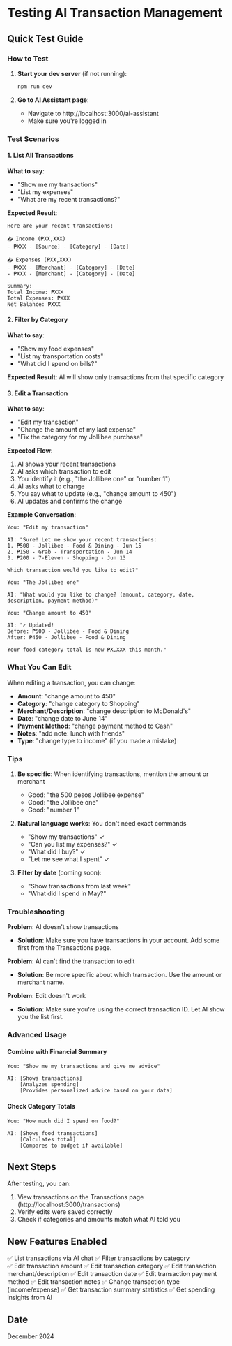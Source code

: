 # Testing AI Transaction Management

## Quick Test Guide

### How to Test

1. **Start your dev server** (if not running):
   ```bash
   npm run dev
   ```

2. **Go to AI Assistant page**:
   - Navigate to http://localhost:3000/ai-assistant
   - Make sure you're logged in

### Test Scenarios

#### 1. List All Transactions
**What to say**:
- "Show me my transactions"
- "List my expenses"  
- "What are my recent transactions?"

**Expected Result**:
```
Here are your recent transactions:

📥 Income (₱XX,XXX)
- ₱XXX - [Source] - [Category] - [Date]

📤 Expenses (₱XX,XXX)
- ₱XXX - [Merchant] - [Category] - [Date]
- ₱XXX - [Merchant] - [Category] - [Date]

Summary:
Total Income: ₱XXX
Total Expenses: ₱XXX  
Net Balance: ₱XXX
```

#### 2. Filter by Category
**What to say**:
- "Show my food expenses"
- "List my transportation costs"
- "What did I spend on bills?"

**Expected Result**:
AI will show only transactions from that specific category

#### 3. Edit a Transaction
**What to say**:
- "Edit my transaction"
- "Change the amount of my last expense"
- "Fix the category for my Jollibee purchase"

**Expected Flow**:
1. AI shows your recent transactions
2. AI asks which transaction to edit
3. You identify it (e.g., "the Jollibee one" or "number 1")
4. AI asks what to change
5. You say what to update (e.g., "change amount to 450")
6. AI updates and confirms the change

**Example Conversation**:
```
You: "Edit my transaction"

AI: "Sure! Let me show your recent transactions:
1. ₱500 - Jollibee - Food & Dining - Jun 15
2. ₱150 - Grab - Transportation - Jun 14
3. ₱200 - 7-Eleven - Shopping - Jun 13

Which transaction would you like to edit?"

You: "The Jollibee one"

AI: "What would you like to change? (amount, category, date, description, payment method)"

You: "Change amount to 450"

AI: "✓ Updated!
Before: ₱500 - Jollibee - Food & Dining
After: ₱450 - Jollibee - Food & Dining

Your food category total is now ₱X,XXX this month."
```

### What You Can Edit

When editing a transaction, you can change:
- **Amount**: "change amount to 450"
- **Category**: "change category to Shopping"
- **Merchant/Description**: "change description to McDonald's"
- **Date**: "change date to June 14"
- **Payment Method**: "change payment method to Cash"
- **Notes**: "add note: lunch with friends"
- **Type**: "change type to income" (if you made a mistake)

### Tips

1. **Be specific**: When identifying transactions, mention the amount or merchant
   - Good: "the 500 pesos Jollibee expense"
   - Good: "the Jollibee one"
   - Good: "number 1"

2. **Natural language works**: You don't need exact commands
   - "Show my transactions" ✓
   - "Can you list my expenses?" ✓
   - "What did I buy?" ✓
   - "Let me see what I spent" ✓

3. **Filter by date** (coming soon): 
   - "Show transactions from last week"
   - "What did I spend in May?"

### Troubleshooting

**Problem**: AI doesn't show transactions
- **Solution**: Make sure you have transactions in your account. Add some first from the Transactions page.

**Problem**: AI can't find the transaction to edit
- **Solution**: Be more specific about which transaction. Use the amount or merchant name.

**Problem**: Edit doesn't work
- **Solution**: Make sure you're using the correct transaction ID. Let AI show you the list first.

### Advanced Usage

#### Combine with Financial Summary
```
You: "Show me my transactions and give me advice"

AI: [Shows transactions]
    [Analyzes spending]
    [Provides personalized advice based on your data]
```

#### Check Category Totals
```
You: "How much did I spend on food?"

AI: [Shows food transactions]
    [Calculates total]
    [Compares to budget if available]
```

## Next Steps

After testing, you can:
1. View transactions on the Transactions page (http://localhost:3000/transactions)
2. Verify edits were saved correctly
3. Check if categories and amounts match what AI told you

## New Features Enabled

✅ List transactions via AI chat
✅ Filter transactions by category  
✅ Edit transaction amount
✅ Edit transaction category
✅ Edit transaction merchant/description
✅ Edit transaction date
✅ Edit transaction payment method
✅ Edit transaction notes
✅ Change transaction type (income/expense)
✅ Get transaction summary statistics
✅ Get spending insights from AI

## Date
December 2024
